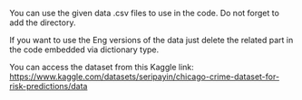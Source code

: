 You can use the given data .csv files to use in the code. Do not forget to add the directory.

If you want to use the Eng versions of the data just delete the related part in the code embedded via dictionary type.

You can access the dataset from this Kaggle link: https://www.kaggle.com/datasets/seripayin/chicago-crime-dataset-for-risk-predictions/data
